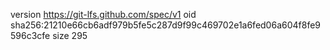 version https://git-lfs.github.com/spec/v1
oid sha256:21210e66cb6adf979b5fe5c287d9f99c469702e1a6fed06a604f8fe9596c3cfe
size 295
